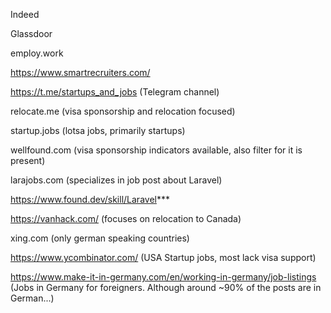 Indeed

Glassdoor

employ.work

https://www.smartrecruiters.com/

https://t.me/startups_and_jobs (Telegram channel)

relocate.me (visa sponsorship and relocation focused)

startup.jobs (lotsa jobs, primarily startups)

wellfound.com (visa sponsorship indicators available, also filter for it is present)

larajobs.com (specializes in job post about Laravel)

https://www.found.dev/skill/Laravel***

https://vanhack.com/ (focuses on relocation to Canada)

xing.com (only german speaking countries)

https://www.ycombinator.com/ (USA Startup jobs, most lack visa support)

https://www.make-it-in-germany.com/en/working-in-germany/job-listings (Jobs in Germany for foreigners. Although around ~90% of the posts are in German...)
